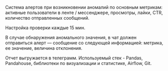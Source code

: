 Система алертов при возникновении аномалий по основным метрикам:  активные пользователи в ленте / мессенджере, просмотры, лайки, CTR, количество отправленных сообщений. 

Настройка проверки каждые 15 мин. 

В случае обнаружения аномального значения, в чат должен отправиться алерт — сообщение со следующей информацией: метрика, ее значение, величина отклонения.

Отчет выгружается в телеграмм. Используемый стек - Pandas, Pandahouse, библиотеки по визуализации и статистике, Airflow, Git.
